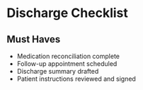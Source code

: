 # Discharge Checklist

## Must Haves
- Medication reconciliation complete
- Follow-up appointment scheduled
- Discharge summary drafted
- Patient instructions reviewed and signed
